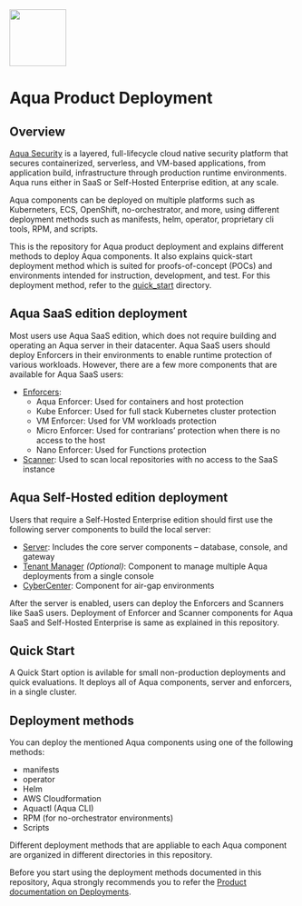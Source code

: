 <img src="https://avatars3.githubusercontent.com/u/12783832?s=200&v=4" height="100" width="100" />

# Aqua Product Deployment

## Overview

[Aqua Security](https://www.aquasec.com/products/aqua-cloud-native-security-platform/) is a layered, full-lifecycle cloud native security platform that secures containerized, serverless, and VM-based applications, from application build, infrastructure through production runtime environments. Aqua runs either in SaaS or Self-Hosted Enterprise edition, at any scale.

 Aqua components can be deployed on multiple platforms such as Kuberneters, ECS, OpenShift, no-orchestrator, and more, using different deployment methods such as manifests, helm, operator, proprietary cli tools, RPM, and scripts.

 This is the repository for Aqua product deployment and explains different methods to deploy Aqua components. It also explains quick-start deployment method which is suited for proofs-of-concept (POCs) and environments intended for instruction, development, and test. For this deployment method, refer to the [quick_start](https://github.com/KoppulaRajender/deployments/tree/6.5_dev/quick_start) directory.

## Aqua SaaS edition deployment

Most users use Aqua SaaS edition, which does not require building and operating an Aqua server in their datacenter. Aqua SaaS users should deploy Enforcers in their environments to enable runtime protection of various workloads. However, there are a few more components that are available for Aqua SaaS users:
* [Enforcers](https://github.com/KoppulaRajender/deployments/tree/6.5_dev/enforcers):  
  * Aqua Enforcer: Used for containers and host protection
  * Kube Enforcer: Used for full stack Kubernetes cluster protection 
  * VM Enforcer: Used for VM workloads protection
  * Micro Enforcer: Used for contrarians’ protection when there is no access to the host
  * Nano Enforcer: Used for Functions protection
* [Scanner](https://github.com/KoppulaRajender/deployments/tree/6.5_dev/scanner): Used to scan local repositories with no access to the SaaS instance

## Aqua Self-Hosted edition deployment

Users that require a Self-Hosted Enterprise edition should first use the following server components to build the local server:
*  [Server](https://github.com/KoppulaRajender/deployments/tree/6.5_dev/server): Includes the core server components – database, console, and gateway
*  [Tenant Manager](https://github.com/KoppulaRajender/deployments/tree/6.5_dev/tenant_manager) *(Optional)*: Component to manage multiple Aqua deployments from a single console
*  [CyberCenter](https://github.com/KoppulaRajender/deployments/tree/6.5_dev/cyber_center): Component for air-gap environments 

After the server is enabled, users can deploy the Enforcers and Scanners like SaaS users. Deployment of Enforcer and Scanner components for Aqua SaaS and Self-Hosted Enterprise is same as explained in this repository.

## Quick Start

A Quick Start option is avilable for small non-production deployments and quick evaluations. It deploys all of Aqua components, server and enforcers, in a single cluster.

## Deployment methods

You can deploy the mentioned Aqua components using one of the following methods:
* manifests
* operator
* Helm
* AWS Cloudformation
* Aquactl (Aqua CLI)
* RPM (for no-orchestrator environments)
* Scripts

Different deployment methods that are appliable to each Aqua component are organized in different directories in this repository.

Before you start using the deployment methods documented in this repository, Aqua strongly recommends you to refer the [Product documentation on Deployments](https://docs.aquasec.com/docs/deployment-overview).
